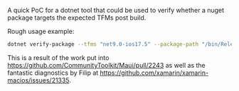 A quick PoC for a dotnet tool that could be used to verify whether a nuget package targets the expected TFMs post build.

Rough usage example:

```bash
dotnet verify-package --tfms "net9.0-ios17.5" --package-path "/bin/Release/CommunityToolkit.Maui.1.0.0-pre1.nupkg.zip"
```

This is a result of the work put into https://github.com/CommunityToolkit/Maui/pull/2243 as well as the fantastic diagnostics by Filip at https://github.com/xamarin/xamarin-macios/issues/21335.
